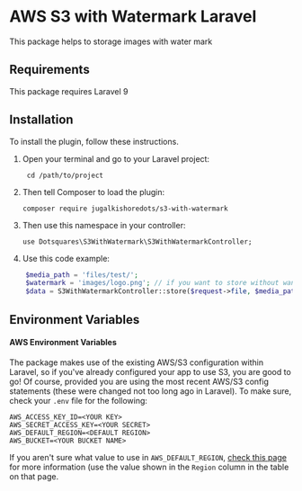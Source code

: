 # AWS S3 with Watermark Laravel

This package helps to storage images with water mark



## Requirements

This package requires Laravel 9

## Installation

To install the plugin, follow these instructions.

1. Open your terminal and go to your Laravel project:

        cd /path/to/project

2. Then tell Composer to load the plugin:

       composer require jugalkishoredots/s3-with-watermark

3. Then use this namespace in your controller:

       use Dotsquares\S3WithWatermark\S3WithWatermarkController;

4. Use this code example: 
```php
    $media_path = 'files/test/';
    $watermark = 'images/logo.png'; // if you want to store without wanter mark replace with  (null) value.
    $data = S3WithWatermarkController::store($request->file, $media_path, $watermark);
```


## Environment Variables

#### AWS Environment Variables
The package makes use of the existing AWS/S3 configuration within Laravel, so if you've already configured your app to use S3, you are good to go! Of course, provided you are using the most recent AWS/S3 config statements (these were changed not too long ago in Laravel). To make sure, check your `.env` file for the following:

```
AWS_ACCESS_KEY_ID=<YOUR KEY>
AWS_SECRET_ACCESS_KEY=<YOUR SECRET>
AWS_DEFAULT_REGION=<DEFAULT REGION>
AWS_BUCKET=<YOUR BUCKET NAME>
```

If you aren't sure what value to use in `AWS_DEFAULT_REGION`, [check this page](https://docs.aws.amazon.com/general/latest/gr/rande.html) for more information (use the value shown in the `Region` column in the table on that page.